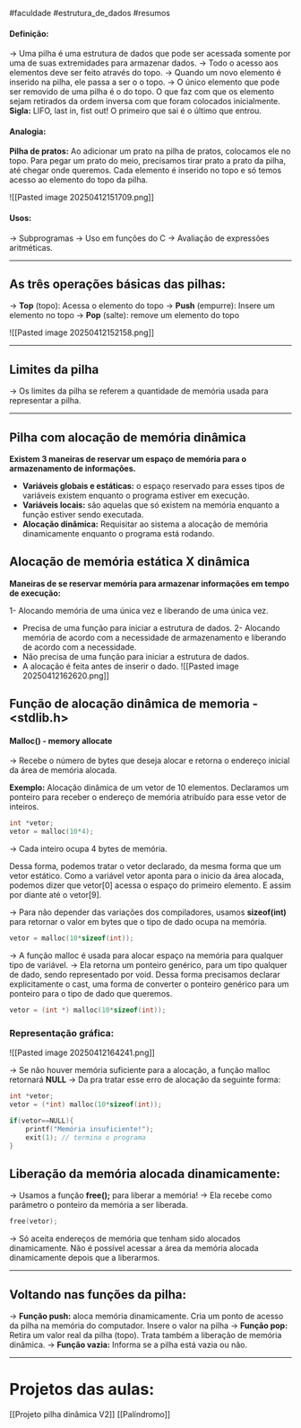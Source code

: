 #faculdade #estrutura_de_dados #resumos
#### Definição:
→ Uma pilha é uma estrutura de dados que pode ser acessada somente por uma de suas extremidades para armazenar dados.
→ Todo o acesso aos elementos deve ser feito através do topo.
→ Quando um novo elemento é inserido na pilha, ele passa a ser o o topo.
→ O único elemento que pode ser removido de uma pilha é o do topo. O que faz com que os elemento sejam retirados da ordem inversa com que foram colocados inicialmente.
**Sigla:** LIFO, last in, fist out! O primeiro que sai é o último que entrou.

#### Analogia:
**Pilha de pratos:** Ao adicionar um prato na pilha de pratos, colocamos ele no topo. Para pegar um prato do meio, precisamos tirar prato a prato da pilha, até chegar onde queremos.
Cada elemento é inserido no topo e só temos acesso ao elemento do topo da pilha.

![[Pasted image 20250412151709.png]]

#### Usos:
→ Subprogramas
→ Uso em funções do C
→ Avaliação de expressões aritméticas.

---
## As três operações básicas das pilhas:

→ **Top** (topo): Acessa o elemento do topo
→ **Push** (empurre): Insere um elemento no topo
→ **Pop** (salte): remove um elemento do topo

![[Pasted image 20250412152158.png]]


---

## Limites da pilha

→ Os limites da pilha se referem a quantidade de memória usada para representar a pilha.

---

## Pilha com alocação de memória dinâmica

**Existem 3 maneiras de reservar um espaço de memória para o armazenamento de informações.**

- **Variáveis globais e estáticas:** o espaço reservado para esses tipos de variáveis existem enquanto o programa estiver em execução.
- **Variáveis locais:** são aquelas que só existem na memória enquanto a função estiver sendo executada.
- **Alocação dinâmica:** Requisitar ao sistema a alocação de memória dinamicamente enquanto o programa está rodando.


## Alocação de memória estática X dinâmica

**Maneiras de se reservar memória para armazenar informações em tempo de execução:**

1- Alocando memória de uma única vez e liberando de uma única vez.
- Precisa de uma função para iniciar a estrutura de dados.
2- Alocando memória de acordo com a necessidade de armazenamento e liberando de acordo com a necessidade. 
- Não precisa de uma função para iniciar a estrutura de dados.
- A alocação é feita antes de inserir o dado.
![[Pasted image 20250412162620.png]]

## Função de alocação dinâmica de memoria - <stdlib.h>

#### Malloc() - memory allocate
→ Recebe o número de bytes que deseja alocar e retorna o endereço inicial da área de memória alocada.

**Exemplo:** Alocação dinâmica de um vetor de 10 elementos. Declaramos um ponteiro para receber o endereço de memória atribuído para esse vetor de inteiros.

```c
int *vetor;
vetor = malloc(10*4);
```

→ Cada inteiro ocupa 4 bytes de memória.

Dessa forma, podemos tratar o vetor declarado, da mesma forma que um vetor estático. Como a variável vetor aponta para o inicio da área alocada, podemos dizer que vetor[0] acessa o espaço do primeiro elemento. E assim por diante até o vetor[9].

→ Para não depender das variações dos compiladores, usamos **sizeof(int)** para retornar o valor em bytes que o tipo de dado ocupa na memória.

```c
vetor = malloc(10*sizeof(int));
```


→ A função malloc é usada para alocar espaço na memória para qualquer tipo de variável.
→ Ela retorna um ponteiro genérico, para um tipo qualquer de dado, sendo representado por void. Dessa forma precisamos declarar explicitamente o cast, uma forma de converter o ponteiro genérico para um ponteiro para o tipo de dado que queremos.

```c
vetor = (int *) malloc(10*sizeof(int));
```


### Representação gráfica:

![[Pasted image 20250412164241.png]]


→ Se não houver memória suficiente para a alocação, a função malloc retornará **NULL**
→ Da pra tratar esse erro de alocação da seguinte forma:

```c
int *vetor;
vetor = (*int) malloc(10*sizeof(int));

if(vetor==NULL){
	printf("Memória insuficiente!");
	exit(1); // termina o programa
}
```


## Liberação da memória alocada dinamicamente:

→ Usamos a função **free();** para liberar a memória!
→ Ela recebe como parâmetro o ponteiro da memória a ser liberada.

```c
free(vetor);
```

→ Só aceita endereços de memória que tenham sido alocados dinamicamente. Não é possível acessar a área da memória alocada dinamicamente depois que a liberarmos. 

---

## Voltando nas funções da pilha:

→ **Função push:** aloca memória dinamicamente. Cria um ponto de acesso da pilha na memória do computador. Insere o valor na pilha
→ **Função pop:** Retira um valor real da pilha (topo). Trata também a liberação de memória dinâmica.
→ **Função vazia:** Informa se a pilha está vazia ou não.


---

# Projetos das aulas:

[[Projeto pilha dinâmica V2]]
[[Palíndromo]]



